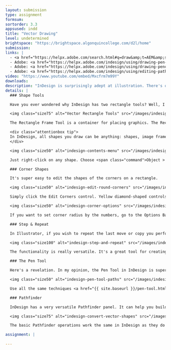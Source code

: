 ```yaml
---
layout: submission
type: assignment
formsum:
sortorder: 3.3
appsused: indd
title: "Vector Drawing"
level: undetermined
brightspace: "https://brightspace.algonquincollege.com/d2l/home"
submission:
links: |
  - <a href="https://helpx.adobe.com/search.html#q=draw&amp;t=AEM&amp;sort=relevancy&amp;f:@CommonProduct=[InDesign%2FCS6,InDesign,InDesign%2FCC,InDesign%2FCC%20(2015)]&amp;CommonProduct=InDesign&quot;" target="_blank" title="Drawing in InDesign">Drawing in InDesign</a>
  - Adobe: <a href="https://helpx.adobe.com/indesign/using/drawing-pen-tool.html" target="_blank" title="InDesign's Pen Tool">InDesign's Pen Tool</a>
  - Adobe: <a href="https://helpx.adobe.com/indesign/using/drawing-pencil-tool.html" target="_blank" title="InDesign Pencil Tool">InDesign Pencil Tool</a>
  - Adobe: <a href="https://helpx.adobe.com/indesign/using/editing-paths.html" target="_blank" title="Edit Paths in InDesign">Adobe: Edit Paths in InDesign</a>
video: "https://www.youtube.com/embed/Mxcfrm7m99Y"
downloads: 
description: "InDesign is surprisingly adept at illustration. There's often no need to jump into Illustrator to create vector art. It can be done right in your page layout in InDesign."
details: |
  ### Shape Tools

  Have you ever wondered why InDesign has two rectangle tools? Well, I have. They're really kind of redundant.

  <img class="size75" alt="Vector Rectangle Tools" src="/images/indesign-vector-drawing/indesign-rectangle-tools.svg">

  The Rectangle Frame Tool is a container for placing graphics. The Rectangle Tool is the same one as is in Illustrator. It's meant for drawing rectangles. The thing is, you can convert one to the other. You can even make either of them a text frame.

  <div class="attentionbox tip">
  In InDesign, all shapes you draw can be anything: shapes, image frames or text frames.
  </div>

  <img class="size50" alt="indesign-contents-menu" src="/images/indesign-vector-drawing/indesign-contents-menu.jpg">

  Just right-click on any shape. Choose <span class="command">Object > Convert...</span> Select either Graphic, Text or Unassigned. An Unassigned frame is simply a general purpose box you can use as a graphic in a page layout. It's neutral.

  ### Corner Shapes

  It's super easy to edit the shapes of the corners on a rectangle.

  <img class="size50" alt="indesign-edit-round-corners" src="/images/indesign-vector-drawing/indesign-edit-round-corners.gif">

  Simply click the Edit Corners control. Yellow diamond-shaped controls will appear. Drag one to edit all corners or hold shift while dragging to edit only that corner.

  <img class="size50" alt="indesign-corner-options" src="/images/indesign-vector-drawing/indesign-corner-options.jpg">

  If you want to set corner radius by the numbers, go to the Options Bar. Option-click on the Corner Options widget to open the Corner Options dialogue.

  ### Step & Repeat

  In Illustrator, if you wish to repeat the last move or copy you performed, you'd hit ⌘-D. InDesign has a wonderful feature called Step & Repeat that does just that. Hit <span class="command">Option-⌘-U</span> to invoke the dialogue.

  <img class="size100" alt="indesign-step-and-repeat" src="/images/indesign-vector-drawing/indesign-step-and-repeat.jpg">

  The functionality is really versatile. It's a great tool for creating equally spaced objects.

  ### The Pen Tool

  Here's a revelation. In my opinion, the Pen Tool in InDesign is superior to the one in Illustrator. It works exactly the same way, but I find it more accurate.

  <img class="size50" alt="indesign-pen-tool-paths" src="/images/indesign-vector-drawing/indesign-pen-tool-paths.jpg">

  Use all the same techniques <a href="{{ site.baseurl }}/pen-tool.html" target="_blank" title="Illustrator's Pen Tool is so old-school.">you've learned</a> in Illustrator with the Pen Tool in InDesign.

  ### Pathfinder

  InDesign has a very versatile Pathfinder panel. It can help you build shapes based on other shapes. 

  <img class="size75" alt="indesign-convert-vector-shapes" src="/images/indesign-vector-drawing/indesign-convert-vector-shapes.gif">

  The basic Pathfinder operations work the same in InDesign as they do in Illustrator. The panel does contain more functions, though.

assignment: |
  
---
```

